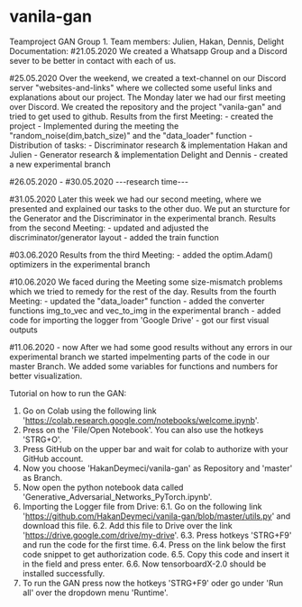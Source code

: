 # vanila-gan
 Teamproject GAN Group 1.
 Team members: Julien, Hakan, Dennis, Delight
Documentation:
#21.05.2020
We created a Whatsapp Group and a Discord sever to be better in contact with each of us.

#25.05.2020
Over the weekend, we created a text-channel on our Discord server "websites-and-links" where we collected some useful links and explanations about our project.
The Monday later we had our first meeting over Discord. We created the repository and the project "vanila-gan" and tried to get used to github.
Results from the first Meeting:
	- created the project
	- Implemented during the meeting the "random_noise(dim,batch_size)" and the "data_loader" function
	- Distribution of tasks:
		- Discriminator research & implementation Hakan and Julien
		- Generator research & implementation Delight and Dennis
		- created a new experimental branch

#26.05.2020 - #30.05.2020
---research time---

#31.05.2020
Later this week we had our second meeting, where we presented and explained our tasks to the other duo.
We put an sturcture for the Generator and the Discriminator in the experimental branch.
Results from the second Meeting:
	- updated and adjusted the discriminator/generator layout 
	- added the train function

#03.06.2020
Results from the third Meeting:
	- added the optim.Adam() optimizers in the experimental branch

#10.06.2020
We faced during the Meeting some size-mismatch problems which we tried to remedy for the rest of the day.
Results from the fourth Meeting:
	- updated the "data_loader" function
	- added the converter functions img_to_vec and vec_to_img in the experimental branch
	- added code for importing the logger from 'Google Drive'
	- got our first visual outputs

#11.06.2020 - now
After we had some good results without any errors in our experimental branch we started impelmenting parts of the code in our master Branch.
We added some variables for functions and numbers for better visualization.




Tutorial on how to run the GAN:

1. Go on Colab using the following link 'https://colab.research.google.com/notebooks/welcome.ipynb'.
2. Press on the 'File/Open Notebook'. You can also use the hotkeys 'STRG+O'.
3. Press GitHub on the upper bar and wait for colab to authorize with your GitHub account.
4. Now you choose 'HakanDeymeci/vanila-gan' as Repository and 'master' as Branch.
5. Now open the python notebook data called 'Generative_Adversarial_Networks_PyTorch.ipynb'.
6. Importing the Logger file from Drive:
	6.1. Go on the following link 'https://github.com/HakanDeymeci/vanila-gan/blob/master/utils.py' and download this file.
	6.2. Add this file to Drive over the link 'https://drive.google.com/drive/my-drive'.
	6.3. Press hotkeys 'STRG+F9' and run the code for the first time.
	6.4. Press on the link below the first code snippet to get authorization code.
	6.5. Copy this code and insert it in the field and press enter.
	6.6. Now tensorboardX-2.0 should be installed successfully.
7. To run the GAN press now the hotkeys 'STRG+F9' oder go under 'Run all' over the dropdown menu 'Runtime'.





	

 




